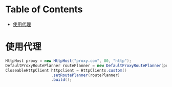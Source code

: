 # Table of Contents

* [使用代理](#使用代理)


# 使用代理

```java
HttpHost proxy = new HttpHost("proxy.com", 80, "http");
DefaultProxyRoutePlanner routePlanner = new DefaultProxyRoutePlanner(proxy);
CloseableHttpClient httpclient = HttpClients.custom()
                    .setRoutePlanner(routePlanner)
                    .build();
```

